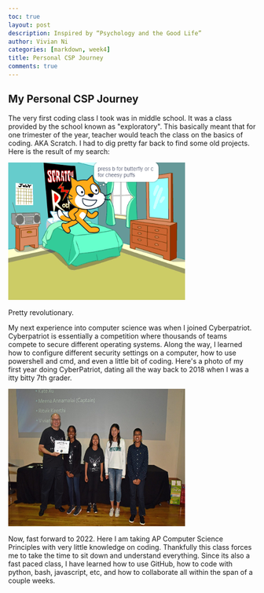```yaml
---
toc: true
layout: post
description: Inspired by “Psychology and the Good Life”
author: Vivian Ni
categories: [markdown, week4]
title: Personal CSP Journey
comments: true
---
```


## My Personal CSP Journey
The very first coding class I took was in middle school. It was a class provided by the school known as "exploratory". This basically meant that for one trimester of the year, teacher would teach the class on the basics of coding. AKA Scratch. I had to dig pretty far back to find some old projects. Here is the result of my search:

<img src ="https://github.com/vivianknee/FastPages/blob/master/images/scratch.png?raw=true" width="360" height="280">

Pretty revolutionary.

My next experience into computer science was when I joined Cyberpatriot. Cyberpatriot is essentially a competition where thousands of teams compete to secure different operating systems. Along the way, I learned how to configure different security settings on a computer, how to use powershell and cmd, and even a little bit of coding. Here's a photo of my first year doing CyberPatriot, dating all the way back to 2018 when I was a itty bitty 7th grader.

<img src ="https://github.com/vivianknee/FastPages/blob/master/images/cyber.png?raw=true" width="360" height="280">

Now, fast forward to 2022. Here I am taking AP Computer Science Principles with very little knowledge on coding. Thankfully this class forces me to take the time to sit down and understand everything. Since its also a fast paced class, I have learned how to use GitHub, how to code with python, bash, javascript, etc, and how to collaborate all within the span of a couple weeks.